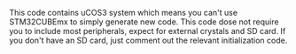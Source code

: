This code contains uCOS3 system which means you can't use STM32CUBEmx to simply generate new code.
This code dose not require you to include most peripherals, expect for external crystals and SD card. If you don't have an SD card, just comment out the relevant initialization code.
